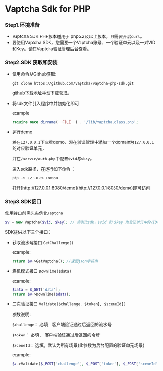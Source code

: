 # Vaptcha Sdk for PHP

### Step1.环境准备

- Vaptcha SDK PHP版本适用于  php5.2及以上版本，且需要开启`curl`。
- 要使用Vaptcha SDK，您需要一个Vaptcha账号、一个验证单元以及一对VID和Key。请在Vaptcha验证管理后台查看。

### Step2.SDK 获取和安装

- 使用命令从Github获取:

  ```shell
  git clone https://github.com/vaptcha/vaptcha-php-sdk.git
  ```

  [github下载地址](https://github.com/vaptcha/vaptcha-php-sdk)手动下载获取。

- 将sdk文件引入程序中并初始化即可

  example

  ```php
  require_once dirname(__FILE__) . '/lib/vaptcha.class.php';
  ```

- 运行demo

  若在`127.0.0.1`下查看demo，须在验证管理中添加一个domain为`127.0.0.1`的对应验证单元，

  并在`/server/auth.php`中配置`$vid`与`$key`。

  进入sdk路径，在运行如下命令 ：

  ```shell
  php -S 127.0.0.1:8080
  ```

  打开[http://127.0.0.1:8080/demo](http://127.0.0.1:8080/demo)即可访问

### Step3.SDK接口

使用接口前需先实例化`Vaptcha`

```php
$v = new Vaptcha($vid, $key); // 实例化sdk，$vid 和 $key 为验证单元中的VID和Key
```

SDK提供以下三个接口：

- 获取流水号接口 `GetChallenge()`

  example:

  ```php
  return $v->GetVaptcha(); //返回json字符串
  ```

- 宕机模式接口 `DownTime($data)`

  example:

  ```php
  $data = $_GET['data'];
  return $v->DownTime($data);
  ```

- 二次验证接口 `Validate($challenge, $token[, $sceneId])`

  参数说明: 

  `$challenge`： 必填，客户端验证通过后返回的流水号

  `$token`： 必填， 客户端验证通过后返回的令牌

  `$sceneId`： 选填，默认为所有场景(此参数为后台配置的验证单元场景)

  example:

  ```php
  $v->Validate($_POST['challenge'], $_POST['token'], $_POST['sceneId'])
  ```
